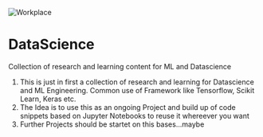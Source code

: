 ![Workplace](https://media-exp1.licdn.com/dms/image/C4D16AQGYT9oh5lOmUw/profile-displaybackgroundimage-shrink_350_1400/0?e=1602115200&v=beta&t=ce-ybNPDmlEMcjysNNJtMpFk7ZshjLhn7IVk5506bq0)

# DataScience
Collection of research and learning content for ML and Datascience

1. This is just in first a collection of research and learning for Datascience and ML Engineering. Common use of Framework like Tensorflow, Scikit Learn, Keras etc.
2. The Idea is to use this as an ongoing Project and build up of code snippets based on Jupyter Notebooks to reuse it whereever you want
3. Further Projects should be startet on this bases...maybe
